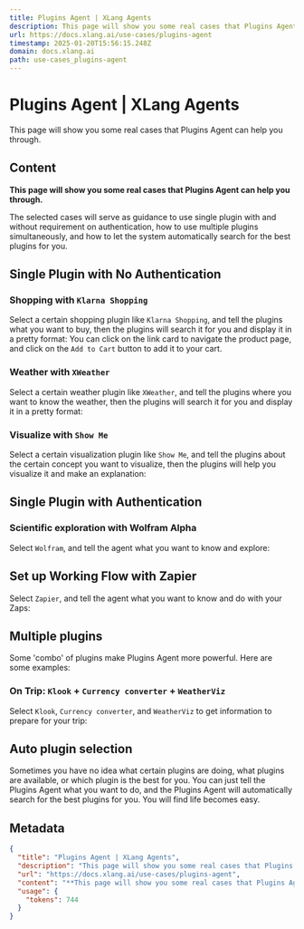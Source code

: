 ```yaml
---
title: Plugins Agent | XLang Agents
description: This page will show you some real cases that Plugins Agent can help you through.
url: https://docs.xlang.ai/use-cases/plugins-agent
timestamp: 2025-01-20T15:56:15.248Z
domain: docs.xlang.ai
path: use-cases_plugins-agent
---
```


# Plugins Agent | XLang Agents


This page will show you some real cases that Plugins Agent can help you through.


## Content

**This page will show you some real cases that Plugins Agent can help you through.**

The selected cases will serve as guidance to use single plugin with and without requirement on authentication, how to use multiple plugins simultaneously, and how to let the system automatically search for the best plugins for you.

Single Plugin with No Authentication[​](https://docs.xlang.ai/use-cases/plugins-agent#single-plugin-with-no-authentication "Direct link to Single Plugin with No Authentication")
---------------------------------------------------------------------------------------------------------------------------------------------------------------------------------

### Shopping with `Klarna Shopping`[​](https://docs.xlang.ai/use-cases/plugins-agent#shopping-with-klarna-shopping "Direct link to shopping-with-klarna-shopping")

Select a certain shopping plugin like `Klarna Shopping`, and tell the plugins what you want to buy, then the plugins will search it for you and display it in a pretty format: You can click on the link card to navigate the product page, and click on the `Add to Cart` button to add it to your cart.

### Weather with `XWeather`[​](https://docs.xlang.ai/use-cases/plugins-agent#weather-with-xweather "Direct link to weather-with-xweather")

Select a certain weather plugin like `XWeather`, and tell the plugins where you want to know the weather, then the plugins will search it for you and display it in a pretty format:

### Visualize with `Show Me`[​](https://docs.xlang.ai/use-cases/plugins-agent#visualize-with-show-me "Direct link to visualize-with-show-me")

Select a certain visualization plugin like `Show Me`, and tell the plugins about the certain concept you want to visualize, then the plugins will help you visualize it and make an explanation:

Single Plugin with Authentication[​](https://docs.xlang.ai/use-cases/plugins-agent#single-plugin-with-authentication "Direct link to Single Plugin with Authentication")
------------------------------------------------------------------------------------------------------------------------------------------------------------------------

### Scientific exploration with Wolfram Alpha[​](https://docs.xlang.ai/use-cases/plugins-agent#scientific-exploration-with-wolfram-alpha "Direct link to Scientific exploration with Wolfram Alpha")

Select `Wolfram`, and tell the agent what you want to know and explore:

Set up Working Flow with Zapier[​](https://docs.xlang.ai/use-cases/plugins-agent#set-up-working-flow-with-zapier "Direct link to Set up Working Flow with Zapier")
------------------------------------------------------------------------------------------------------------------------------------------------------------------

Select `Zapier`, and tell the agent what you want to know and do with your Zaps:

Multiple plugins[​](https://docs.xlang.ai/use-cases/plugins-agent#multiple-plugins "Direct link to Multiple plugins")
---------------------------------------------------------------------------------------------------------------------

Some 'combo' of plugins make Plugins Agent more powerful. Here are some examples:

### On Trip: `Klook` + `Currency converter` + `WeatherViz`[​](https://docs.xlang.ai/use-cases/plugins-agent#on-trip-klook--currency-converter--weatherviz "Direct link to on-trip-klook--currency-converter--weatherviz")

Select `Klook`, `Currency converter`, and `WeatherViz` to get information to prepare for your trip:

Auto plugin selection[​](https://docs.xlang.ai/use-cases/plugins-agent#auto-plugin-selection "Direct link to Auto plugin selection")
------------------------------------------------------------------------------------------------------------------------------------

Sometimes you have no idea what certain plugins are doing, what plugins are available, or which plugin is the best for you. You can just tell the Plugins Agent what you want to do, and the Plugins Agent will automatically search for the best plugins for you. You will find life becomes easy.

## Metadata

```json
{
  "title": "Plugins Agent | XLang Agents",
  "description": "This page will show you some real cases that Plugins Agent can help you through.",
  "url": "https://docs.xlang.ai/use-cases/plugins-agent",
  "content": "**This page will show you some real cases that Plugins Agent can help you through.**\n\nThe selected cases will serve as guidance to use single plugin with and without requirement on authentication, how to use multiple plugins simultaneously, and how to let the system automatically search for the best plugins for you.\n\nSingle Plugin with No Authentication[​](https://docs.xlang.ai/use-cases/plugins-agent#single-plugin-with-no-authentication \"Direct link to Single Plugin with No Authentication\")\n---------------------------------------------------------------------------------------------------------------------------------------------------------------------------------\n\n### Shopping with `Klarna Shopping`[​](https://docs.xlang.ai/use-cases/plugins-agent#shopping-with-klarna-shopping \"Direct link to shopping-with-klarna-shopping\")\n\nSelect a certain shopping plugin like `Klarna Shopping`, and tell the plugins what you want to buy, then the plugins will search it for you and display it in a pretty format: You can click on the link card to navigate the product page, and click on the `Add to Cart` button to add it to your cart.\n\n### Weather with `XWeather`[​](https://docs.xlang.ai/use-cases/plugins-agent#weather-with-xweather \"Direct link to weather-with-xweather\")\n\nSelect a certain weather plugin like `XWeather`, and tell the plugins where you want to know the weather, then the plugins will search it for you and display it in a pretty format:\n\n### Visualize with `Show Me`[​](https://docs.xlang.ai/use-cases/plugins-agent#visualize-with-show-me \"Direct link to visualize-with-show-me\")\n\nSelect a certain visualization plugin like `Show Me`, and tell the plugins about the certain concept you want to visualize, then the plugins will help you visualize it and make an explanation:\n\nSingle Plugin with Authentication[​](https://docs.xlang.ai/use-cases/plugins-agent#single-plugin-with-authentication \"Direct link to Single Plugin with Authentication\")\n------------------------------------------------------------------------------------------------------------------------------------------------------------------------\n\n### Scientific exploration with Wolfram Alpha[​](https://docs.xlang.ai/use-cases/plugins-agent#scientific-exploration-with-wolfram-alpha \"Direct link to Scientific exploration with Wolfram Alpha\")\n\nSelect `Wolfram`, and tell the agent what you want to know and explore:\n\nSet up Working Flow with Zapier[​](https://docs.xlang.ai/use-cases/plugins-agent#set-up-working-flow-with-zapier \"Direct link to Set up Working Flow with Zapier\")\n------------------------------------------------------------------------------------------------------------------------------------------------------------------\n\nSelect `Zapier`, and tell the agent what you want to know and do with your Zaps:\n\nMultiple plugins[​](https://docs.xlang.ai/use-cases/plugins-agent#multiple-plugins \"Direct link to Multiple plugins\")\n---------------------------------------------------------------------------------------------------------------------\n\nSome 'combo' of plugins make Plugins Agent more powerful. Here are some examples:\n\n### On Trip: `Klook` + `Currency converter` + `WeatherViz`[​](https://docs.xlang.ai/use-cases/plugins-agent#on-trip-klook--currency-converter--weatherviz \"Direct link to on-trip-klook--currency-converter--weatherviz\")\n\nSelect `Klook`, `Currency converter`, and `WeatherViz` to get information to prepare for your trip:\n\nAuto plugin selection[​](https://docs.xlang.ai/use-cases/plugins-agent#auto-plugin-selection \"Direct link to Auto plugin selection\")\n------------------------------------------------------------------------------------------------------------------------------------\n\nSometimes you have no idea what certain plugins are doing, what plugins are available, or which plugin is the best for you. You can just tell the Plugins Agent what you want to do, and the Plugins Agent will automatically search for the best plugins for you. You will find life becomes easy.",
  "usage": {
    "tokens": 744
  }
}
```
